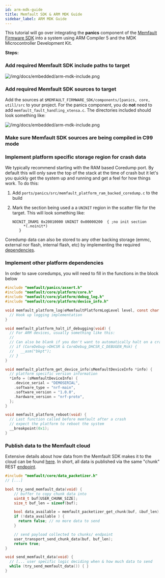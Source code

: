 ```yaml
---
id: arm-mdk-guide
title: Memfault SDK & ARM MDK Guide
sidebar_label: ARM MDK Guide
---
```


This tutorial will go over integrating the **panics** component of the
[Memfault Firmware SDK](https://github.com/memfault/memfault-firmware-sdk) into
a system using ARM Compiler 5 and the MDK Microcontroller Development Kit.

**Steps:**

### Add required Memfault SDK include paths to target

![/img/docs/embedded/arm-mdk-include.png](/img/docs/embedded/arm-mdk-includes.png)

### Add required Memfault SDK sources to target

Add the sources at `$MEMFAULT_FIRMWARE_SDK/components/[panics, core, util]/src`
to your project. For the panics component, you do **not** need to add
`memfault_fault_handling_xtensa.c`. The directories included should look
something like:

![/img/docs/embedded/arm-mdk-include.png](/img/docs/embedded/arm-mdk-tree.png)

### Make sure Memfault SDK sources are being compiled in C99 mode

### Implement platform specific storage region for crash data

We typically recommend starting with the RAM based Coredump port. By default
this will only save the top of the stack at the time of crash but it let's you
quickly get the system up and running and get a feel for how things work. To do
this:

1.  Add `ports/panics/src/memfault_platform_ram_backed_coredump.c` to the build
2.  Mark the section being used a a `UNINIT` region in the scatter file for the
    target. This will look something like:

    ```
    NOINIT_IRAM1 0x20010000 UNINIT 0x00000200  { ;no init section
         *(.noinit*)
       }
    ```

Coredump data can also be stored to any other backing storage (emmc, external
nor flash, internal flash, etc) by implementing the required
[dependencies](https://github.com/memfault/memfault-firmware-sdk/blob/master/components/panics/include/memfault/panics/platform/coredump.h).

### Implement other platform dependencies

In order to save coredumps, you will need to fill in the functions in the block
below

```c
#include "memfault/panics/assert.h"
#include "memfault/core/platform/core.h"
#include "memfault/core/platform/debug_log.h"
#include "memfault/core/platform/device_info.h"

void memfault_platform_log(eMemfaultPlatformLogLevel level, const char *fmt, ...) {
  // Hook up logging implementation
}

void memfault_platform_halt_if_debugging(void) {
  // For ARM devices, usually something like this:
  //
  // Can also be blank if you don't want to automatically halt on a crash
  // if (CoreDebug->DHCSR & CoreDebug_DHCSR_C_DEBUGEN_Msk) {
  //   __asm("bkpt");
  // }
}

void memfault_platform_get_device_info(sMemfaultDeviceInfo *info) {
  // platform specific version information
  *info = (sMemfaultDeviceInfo) {
    .device_serial = "DEMOSERIAL",
    .software_type = "nrf-main",
    .software_version = "1.0.0",
    .hardware_version = "nrf-proto",
  };
}

void memfault_platform_reboot(void) {
  // Last function called before memfault after a crash
  // expect the platform to reboot the system
  __breakpoint(0x1);
}
```

### Publish data to the Memfault cloud

Extensive details about how data from the Memfault SDK makes it to the cloud can
be found [here](data-from-firmware-to-cloud.md). In short, all data is published
via the same "chunk" REST
[endpoint](https://api-docs.memfault.com/?version=latest#66b0e390-2c3e-4c0d-b6c2-836a287b9e5f).

```c
#include "memfault/core/data_packetizer.h"
// [...]

bool try_send_memfault_data(void) {
    // buffer to copy chunk data into
    uint8_t buf[USER_CHUNK_SIZE];
    size_t buf_len = sizeof(buf);

    bool data_available = memfault_packetizer_get_chunk(buf, &buf_len);
    if (!data_available ) {
      return false; // no more data to send
    }

    // send payload collected to chunks/ endpoint
    user_transport_send_chunk_data(buf, buf_len);
    return true;
}

void send_memfault_data(void) {
  // [... user specific logic deciding when & how much data to send
  while (try_send_memfault_data()) { }
}
```
